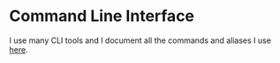 # Command Line Interface

I use many CLI tools and I document all the commands and aliases I use [here](https://my.mindnode.com/upnFQeGrQCPwgCf3pfS4FgywQUj5sXNLxb1awm1D). 
